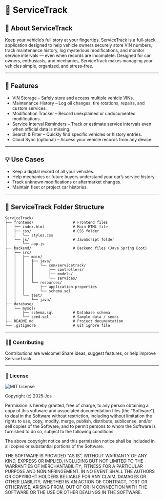 # 🚗 ServiceTrack

## 🌟 About ServiceTrack
Keep your vehicle’s full story at your fingertips. ServiceTrack is a full-stack application designed to help vehicle owners securely store VIN numbers, track maintenance history, log mysterious modifications, and monitor service intervals — even when records are incomplete. Designed for car owners, enthusiasts, and mechanics, ServiceTrack makes managing your vehicles simple, organized, and stress-free.

---

## 🧰 Features
- VIN Storage – Safely store and access multiple vehicle VINs.  
- Maintenance History – Log oil changes, tire rotations, repairs, and custom services.  
- Modification Tracker – Record unexplained or undocumented modifications.  
- Service Interval Reminders – Track or estimate service intervals even when official data is missing.  
- Search & Filter – Quickly find specific vehicles or history entries.  
- Cloud Sync (optional) – Access your vehicle records from any device.

---

## 💡 Use Cases
- Keep a digital record of all your vehicles.  
- Help mechanics or future buyers understand your car’s service history.  
- Track unknown modifications or aftermarket changes.  
- Maintain fleet or project car histories.

---

## 📁 ServiceTrack Folder Structure
```
ServiceTrack/
├── frontend/                  # Frontend files
│   ├── index.html             # Main HTML file
│   ├── css/                   # CSS folder
│   │   └── styles.css
│   └── js/                    # JavaScript folder
│       └── app.js
├── backend/                   # Backend files (Java Spring Boot)
│   ├── src/
│   │   ├── main/
│   │   │   ├── java/
│   │   │   │   └── com/servicetrack/
│   │   │   │       ├── controllers/
│   │   │   │       ├── models/
│   │   │   │       └── services/
│   │   │   └── resources/
│   │   │       ├── application.properties
│   │   │       └── schema.sql
│   │   └── test/
│   │       └── java/
├── database/
│   └── mysql/
│       ├── schema.sql         # Database schema
│       └── seed.sql           # Sample data / seeds
├── README.md                  # Project documentation
└── .gitignore                 # Git ignore file
```
---
### 🧑‍💻 Contributing
Contributions are welcome! Share ideas, suggest features, or help improve ServiceTrack.  

---

### 📜 License

![MIT License](https://img.shields.io/badge/License-MIT-blue.svg)


Copyright (c) 2025 Jos

Permission is hereby granted, free of charge, to any person obtaining a copy
of this software and associated documentation files (the "Software"), to deal
in the Software without restriction, including without limitation the rights
to use, copy, modify, merge, publish, distribute, sublicense, and/or sell
copies of the Software, and to permit persons to whom the Software is
furnished to do so, subject to the following conditions:

The above copyright notice and this permission notice shall be included in all
copies or substantial portions of the Software.

THE SOFTWARE IS PROVIDED "AS IS", WITHOUT WARRANTY OF ANY KIND, EXPRESS OR
IMPLIED, INCLUDING BUT NOT LIMITED TO THE WARRANTIES OF MERCHANTABILITY,
FITNESS FOR A PARTICULAR PURPOSE AND NONINFRINGEMENT. IN NO EVENT SHALL THE
AUTHORS OR COPYRIGHT HOLDERS BE LIABLE FOR ANY CLAIM, DAMAGES OR OTHER
LIABILITY, WHETHER IN AN ACTION OF CONTRACT, TORT OR OTHERWISE, ARISING FROM,
OUT OF OR IN CONNECTION WITH THE SOFTWARE OR THE USE OR OTHER DEALINGS IN THE
SOFTWARE.
